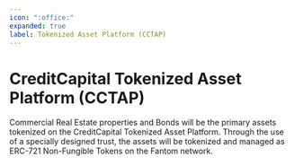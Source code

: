 ```yaml
---
icon: ":office:"
expanded: true
label: Tokenized Asset Platform (CCTAP)
---
```

# CreditCapital Tokenized Asset Platform (CCTAP) 

Commercial Real Estate properties and Bonds will be the primary assets tokenized on the CreditCapital Tokenized Asset Platform. Through the use of a specially designed trust, the assets will be tokenized and managed as ERC-721 Non-Fungible Tokens on the Fantom network. 
